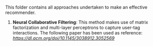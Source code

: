 This folder contains all approaches undertaken to make an effective recommender.

1. **Neural Collaborative Filtering**: This method makes use of matrix factorization and multi-layer perceptrons to capture user-tag interactions.
   The following paper has been used as reference: *https://dl.acm.org/doi/10.1145/3038912.3052569*
